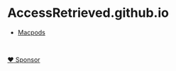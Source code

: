 # AccessRetrieved.github.io

- [Macpods](https://accessretrieved.github.io/Macpods/app.html)
<br>

[:heart: Sponsor](https://github.com/sponsors/AccessRetrieved)
